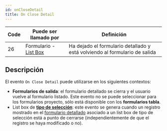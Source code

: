 ```yaml
---
id: onCloseDetail
title: On Close Detail
---
```


| Code | Puede ser llamado por                                    | Definición                                                                 |
| ---- | -------------------------------------------------------- | -------------------------------------------------------------------------- |
| 26   | Formulario - [List Box](FormObjects/listbox_overview.md) | Ha dejado el formulario detallado y está volviendo al formulario de salida |

## Descripción

El evento `On Close Detail` puede utilizarse en los siguientes contextos:

- **Formularios de salida**: el formulario detallado se cierra y el usuario vuelve al formulario listado. Este evento no se puede seleccionar para los formularios proyecto, sólo está disponible con los **formularios tabla**.
- List box de [**tipo de selección**](FormObjects/listbox_overview.md#listas-de-selección): este evento se genera cuando un registro mostrado en el [formulario detallado](FormObjects/properties_ListBox.md#nombre-del-formulario-detallado) asociado a un list box de tipo de selección está a punto de cerrarse (independientemente de que el registro se haya modificado o no).
